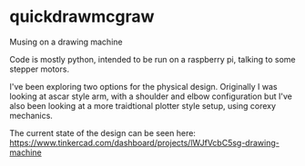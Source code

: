 # quickdrawmcgraw
Musing on a drawing machine

Code is mostly python, intended to be run on a raspberry pi, talking to some stepper motors.

I've been exploring two options for the physical design. Originally I was looking at  ascar style arm, with a shoulder and elbow configuration but I've also been looking at a more traidtional plotter style setup, using corexy mechanics.

The current state of the design can be seen here: https://www.tinkercad.com/dashboard/projects/lWJfVcbC5sg-drawing-machine
